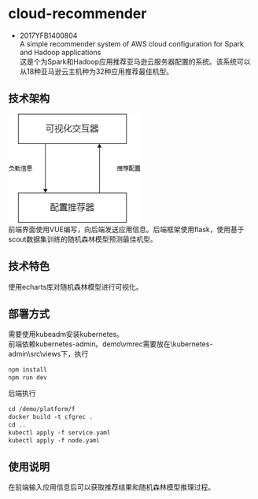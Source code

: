 # cloud-recommender
* 2017YFB1400804 <br>
A simple recommender system of  AWS cloud configuration for Spark and Hadoop applications <br>
这是个为Spark和Hadoop应用推荐亚马逊云服务器配置的系统。该系统可以从18种亚马逊云主机种为32种应用推荐最佳机型。<br>

## 技术架构 <br>
![the text displayed while lost the image](https://github.com/12hyhy12/cloud-recommender/blob/main/pic/1.png) 
<br>
前端界面使用VUE编写，向后端发送应用信息。后端框架使用flask，使用基于scout数据集训练的随机森林模型预测最佳机型。<br>

## 技术特色 <br>
使用echarts库对随机森林模型进行可视化。<br>

## 部署方式 <br>
需要使用kubeadm安装kubernetes。<br>
前端依赖kubernetes-admin。demo\vmrec需要放在\kubernetes-admin\src\views下，执行<br>
```
npm install
npm run dev
```
后端执行<br>
```
cd /demo/platform/f
docker build -t cfgrec .
cd ..
kubectl apply -f service.yaml
kubectl apply -f node.yaml
```

## 使用说明 <br>
在前端输入应用信息后可以获取推荐结果和随机森林模型推理过程。
